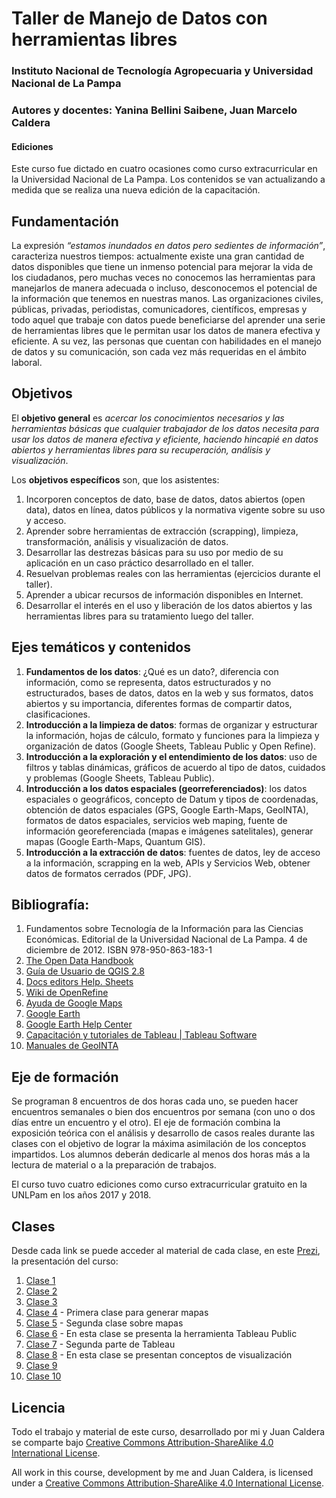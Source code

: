 # Taller de Manejo de Datos con herramientas libres

### Instituto Nacional de Tecnología Agropecuaria y Universidad Nacional de La Pampa

### Autores y docentes: Yanina Bellini Saibene, Juan Marcelo Caldera

#### Ediciones

Este curso fue dictado en cuatro ocasiones como curso extracurricular en la Universidad Nacional de La Pampa.  Los contenidos se van actualizando a medida que se realiza una nueva edición de la capacitación.

## Fundamentación 

La expresión *“estamos inundados en datos pero sedientes de información”*, caracteriza nuestros tiempos: actualmente existe una gran cantidad de datos disponibles que tiene un inmenso potencial para mejorar la vida de los ciudadanos, pero muchas veces no conocemos las herramientas para manejarlos de manera adecuada o incluso, desconocemos el potencial de la información que tenemos en nuestras manos.  Las organizaciones civiles, públicas, privadas, periodistas, comunicadores, científicos, empresas y todo aquel que trabaje con datos puede beneficiarse del aprender una serie de herramientas libres que le permitan usar los datos de manera efectiva y eficiente.  A su vez, las personas que cuentan con habilidades en el manejo de datos y su comunicación, son cada vez más requeridas en el ámbito laboral.

## Objetivos 

El **objetivo general** es *acercar los conocimientos necesarios y las herramientas básicas que cualquier trabajador de los datos necesita para usar los datos de manera efectiva y eficiente, haciendo hincapié en datos abiertos y herramientas libres para su recuperación, análisis y visualización*.

Los **objetivos específicos** son, que los asistentes:

1.	Incorporen conceptos de dato, base de datos, datos abiertos (open data), datos en línea, datos públicos y la normativa vigente sobre su uso y acceso.
2.	Aprender sobre herramientas de extracción (scrapping), limpieza, transformación, análisis y visualización de datos.
3.	Desarrollar las destrezas básicas para su uso por medio de su aplicación en un caso práctico desarrollado en el taller.
4.	Resuelvan problemas reales con las herramientas (ejercicios durante el taller).
5.	Aprender a ubicar recursos de información disponibles en Internet.  
6.	Desarrollar el interés en el uso y liberación de los datos abiertos y las herramientas libres para su tratamiento luego del taller.

## Ejes temáticos y contenidos

1. **Fundamentos de los datos**: ¿Qué es un dato?, diferencia con información, como se representa, datos estructurados y no estructurados, bases de datos, datos en la web y sus formatos, datos abiertos y su importancia, diferentes formas de compartir datos, clasificaciones.
2. **Introducción a la limpieza de datos**: formas de organizar y estructurar la información, hojas de cálculo, formato y funciones para la limpieza y organización de datos (Google Sheets, Tableau Public y Open Refine).
3. **Introducción a la exploración y el entendimiento de los datos**: uso de filtros y tablas dinámicas, gráficos de acuerdo al tipo de datos, cuidados y problemas (Google Sheets, Tableau Public). 
4. **Introducción a los datos espaciales (georreferenciados)**: los datos espaciales o geográficos, concepto de Datum y tipos de coordenadas, obtención de datos espaciales (GPS, Google Earth-Maps, GeoINTA), formatos de datos espaciales, servicios web maping, fuente de información georeferenciada (mapas e imágenes satelitales), generar mapas (Google Earth-Maps, Quantum GIS).
5. **Introducción a la extracción de datos**: fuentes de datos, ley de acceso a la información, scrapping en la web, APIs y Servicios Web, obtener datos de formatos cerrados (PDF, JPG).

## Bibliografía:

1.	Fundamentos sobre Tecnología de la Información para las Ciencias Económicas. Editorial de la Universidad Nacional de La Pampa. 4 de diciembre de 2012. ISBN 978-950-863-183-1
2.	[The Open Data Handbook](http://opendatahandbook.org/) 
3.	[Guía de Usuario de QGIS 2.8](http://docs.qgis.org/2.8/es/docs/user_manual/) 
4.	[Docs editors Help. Sheets](https://support.google.com/docs/?hl=en#topic=2811806) 
5.	[Wiki de OpenRefine](https://github.com/OpenRefine/OpenRefine/wiki) 
6.	[Ayuda de Google Maps](https://support.google.com/maps/?hl=es#topic=3092425) 
7.	[Google Earth](http://www.google.com/earth/learn/)
8.	[Google Earth Help Center](https://support.google.com/earth/?hl=en#topic=4363013) 
9.	[Capacitación y tutoriales de Tableau | Tableau Software](http://www.tableau.com/es-es/learn/training) 
10.	[Manuales de GeoINTA](http://geointa.inta.gov.ar/help/) 

## Eje de formación

Se programan 8 encuentros de dos horas cada uno, se pueden hacer encuentros semanales o bien dos encuentros por semana (con uno o dos días entre un encuentro y el otro).  El eje de formación combina la exposición teórica con el análisis y desarrollo de casos reales durante las clases con el objetivo de lograr la máxima asimilación de los conceptos impartidos.  Los alumnos deberán dedicarle al menos dos horas más a la lectura de material o a la preparación de trabajos.

El curso tuvo cuatro ediciones como curso extracurricular gratuito en la UNLPam en los años 2017 y 2018.

## Clases

Desde cada link se puede acceder al material de cada clase, en este [Prezi](https://prezi.com/490kbwfqfjfc/presentacion-del-taller-de-manejo-de-datos/), la presentación del curso:

1. [Clase 1](https://github.com/yabellini/TallerManejoDeDatos/blob/master/clase1/README.md)
2. [Clase 2](https://github.com/yabellini/TallerManejoDeDatos/blob/master/clase2/README.md)
3. [Clase 3](https://github.com/yabellini/TallerManejoDeDatos/blob/master/clase3/README.md)
4. [Clase 4](https://github.com/yabellini/TallerManejoDeDatos/blob/master/clase4/README.md) - Primera clase para generar mapas
5. [Clase 5](https://github.com/yabellini/TallerManejoDeDatos/blob/master/clase5/README.md) - Segunda clase sobre mapas
6. [Clase 6](https://github.com/yabellini/TallerManejoDeDatos/blob/master/clase6/README.md) - En esta clase se presenta la herramienta Tableau Public
7. [Clase 7](https://github.com/yabellini/TallerManejoDeDatos/blob/master/clase7/README.md) - Segunda parte de Tableau
8. [Clase 8](https://github.com/yabellini/TallerManejoDeDatos/blob/master/clase8/README.md) - En esta clase se presentan conceptos de visualización
9. [Clase 9](https://github.com/yabellini/TallerManejoDeDatos/blob/master/clase9/README.md)
10. [Clase 10](https://github.com/yabellini/TallerManejoDeDatos/blob/master/clase10/README.md)


## Licencia

 Todo el trabajo y material de este curso, desarrollado por mi y Juan Caldera se comparte bajo [Creative Commons Attribution-ShareAlike 4.0 International License](https://creativecommons.org/licenses/by-sa/4.0/deed.es_ES).
 
 All work in this course, development by me and Juan Caldera, is licensed under a [Creative Commons Attribution-ShareAlike 4.0 International License](https://creativecommons.org/licenses/by-sa/4.0/deed.es_ES).
 
